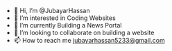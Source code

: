 - 👋 Hi, I’m @JubayarHassan
- 👀 I’m interested in Coding Websites
- 🌱 I’m currently Building a News Portal
- 💞️ I’m looking to collaborate on building a website
- 📫 How to reach me jubayarhassan5233@gmail.com

<!---
JubayarHassan/JubayarHassan is a ✨ special ✨ repository because its `README.md` (this file) appears on your GitHub profile.
You can click the Preview link to take a look at your changes.
--->
